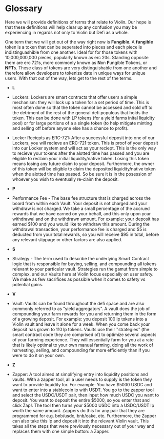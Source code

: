 # Glossary

Here we will provide definitions of terms that relate to Violin. Our hope is that these definitions will help clear up any confusion you may be experiencing in regards not only to Violin but Defi as a whole. 

One term that we will get out of the way right now is **Fungible**. A **fungible** token is a token that can be seperated into pieces and each piece is indistinguashible from one another. Ideal for for those tokens with 10,000,000,000 pieces, popularly known as erc 20s. Standing opposite them are erc 721s, more commonly known as **N**on **F**ungible **T**okens, or **NFT**s. These class of tokens are very distinguishable from one another and therefore allow developers to tokenize date in unique ways for unique users. With that out of the way, lets get to the rest of the terms.
- **L**
- Lockers: Lockers are smart contracts that offer users a simple mechanism: they will lock up a token for a set period of time. This is most often done so that the token cannot be accessed and sold off to the detriment of the rest of the general defi populous that holds the token. This can be done with LP tokens (for a yield farms inital liquidity pool) or for large portions of a a single token (to help mitigate minting and selling off before anyone else has a chance to profit).
- Locker Reciepts as ERC-721: After a successful deposit into one of our Lockers, you will recieve an ERC-721 token. This is proof of your deposit into our Locker system and will act as your reciept. This is the only way to recieve your tokens after the alotted time has passed and you are eligible to reclaim your initial liquidity/native token. Losing this token means losing any future claim to your deposit. Furthermore, the owner of this token will be eligible to claim the deposited liquidity/native token when the alotted time has passed. So be sure it is in the posession of whoever you wish to eventually re-claim the deposit. 
- **P**
- Performance Fee - The base fee structure that is charged across the board from within each Vault. Your deposit is not charged and your withdraw is not charged. We take a small percentage of the accrued rewards that we have earned on your behalf, and this only upon your withdrawal and on the withdrawn amount. For example: your deposit has earned \$100 and you would like to withdraw this amount. During the withdrawal transaction, your performance fee is charged and \$5 is deducted from your total rewards, so you will receive $95 in total, before any relevant slippage or other factors are also applied.
- **S**
- Strategy - The term used to describe the underlying Smart Contract logic that is responsible for buying, selling, and compounding all tokens relevant to your particular vault. Strategies run the gamut from simple to complex, and our Vaults here at Violin focus especially on user safety. We make as few sacrifices as possible when it comes to safety vs potential gains. 

 

- **V**
- Vault: Vaults can be found throughout the defi space and are also commonly referred to as "yield aggregators". A vault does the job of compounding your farm rewards for you and returning them in the form of a growing deposit. For example: you deposit 100 lp tokens into a Violin vault and leave it alone for a week. When you come back your deposit has grown to 110 lp tokens. Vaults use their "strategies" (the smart contract code they are comprised of) to optimize several aspects of your farming experience. They will essentially farm for you at a rate that is likely optimal to your own manual farming, doing all the work of harvesting, selling, and compounding far more efficiently than if you were to do it on your own. 
- **Z**
- Zapper: A tool aimed at simplifying entry into liquidity positions and vaults. With a zapper tool, all a user needs to supply is the token they want to provide liquidity for. For example: You have \$5000 USDC and want to enter into a stablecoin lp with USDT. You go to the zapper tool and select the USDC/USDT pair, then input how much USDC you want to deposit. You want to deposit the entire \$5000, so you enter that and click Zap!. The tool then turns your $5000 USDC into a USDC/USDT lp worth the same amount. Zappers do this for any pair that they are programmed for e.g. bnb/usdc, bnb/cake, etc. Furthermore, the Zapper can also take this lp and deposit it into the relevant Violin vault. This takes all the steps that were previously necessary out of your way and replaces them with one simple button: a Zapper.   
